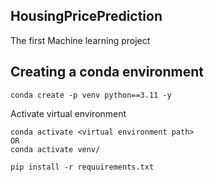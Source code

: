 ## HousingPricePrediction
The first Machine learning project

## Creating a conda environment
```
conda create -p venv python==3.11 -y
```

Activate virtual environment
```
conda activate <virtual environment path>
OR
conda activate venv/
```

```
pip install -r requuirements.txt
```